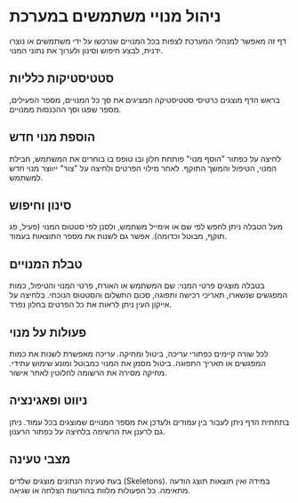 # ניהול מנויי משתמשים במערכת

דף זה מאפשר למנהלי המערכת לצפות בכל המנויים שנרכשו על ידי משתמשים או נוצרו ידנית, לבצע חיפוש וסינון ולערוך את נתוני המנוי.

## סטטיסטיקות כלליות
בראש הדף מוצגים כרטיסי סטטיסטיקה המציגים את סך כל המנויים, מספר הפעילים, מספר שפגו וסך ההכנסות ממנויים.

## הוספת מנוי חדש
לחיצה על כפתור "הוסף מנוי" פותחת חלון ובו טופס בו בוחרים את המשתמש, חבילת המנוי, הטיפול והמשך התוקף. לאחר מילוי הפרטים ולחיצה על "צור" ייווצר מנוי חדש למשתמש.

## סינון וחיפוש
מעל הטבלה ניתן לחפש לפי שם או אימייל משתמש, ולסנן לפי סטטוס המנוי (פעיל, פג תוקף, מבוטל וכדומה). אפשר גם לשנות את מספר התוצאות בעמוד.

## טבלת המנויים
בטבלה מוצגים פרטי המנוי: שם המשתמש או האורח, פרטי המנוי והטיפול, כמות המפגשים שנשארו, תאריכי רכישה ותפוגה, סכום התשלום והסטטוס הנוכחי. בלחיצה על אייקון העין ניתן לראות את כל הפרטים בחלון נפרד.

## פעולות על מנוי
לכל שורה קיימים כפתורי עריכה, ביטול ומחיקה. עריכה מאפשרת לשנות את כמות המפגשים או תאריך התפוגה. ביטול מסמן את המנוי כמבוטל ומונע שימוש עתידי. מחיקה מסירה את הרשומה לחלוטין לאחר אישור.

## ניווט ופאגינציה
בתחתית הדף ניתן לעבור בין עמודים ולעדכן את מספר המנויים שמוצגים בכל עמוד. ניתן גם לרענן את הרשימה בלחיצה על כפתור הרענון.

## מצבי טעינה
בעת טעינת הנתונים מוצגים שלדים (Skeletons). במידה ואין תוצאות תוצג הודעה מתאימה. כל הפעולות מלוות בהודעות הצלחה או שגיאה.
